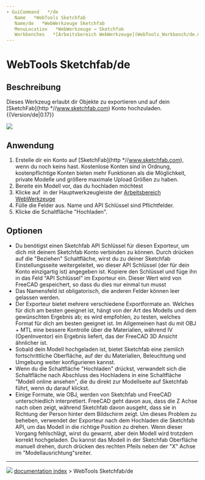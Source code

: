 ```yaml
---
- GuiCommand   */de
   Name   *WebTools Sketchfab
   Name/de   *WebWerkzeuge Sketchfab
   MenuLocation   *WebWerkzeuge → Sketchfab
   Workbenches   *[Arbeitsbereich WebWerkzeuge](WebTools_Workbench/de.md)
---
```


# WebTools Sketchfab/de

## Beschreibung

Dieses Werkzeug erlaubt dir Objekte zu exportieren und auf dein [SketchFab](http   *//www.sketchfab.com) Konto hochzuladen. {{Version/de|0.17}}

![](images/Sketchfab_exporter.jpg )

## Anwendung

1.  Erstelle dir ein Konto auf [SketchFab](http   *//www.sketchfab.com), wenn du noch keins hast. Kostenlose Konten sind in Ordnung, kostenpflichtige Konten bieten mehr Funktionen als die Möglichkeit, private Modelle und größere maximale Upload Größen zu haben.
2.  Bereite ein Modell vor, das du hochladen möchtest
3.  Klicke auf <img alt="" src=images/WebTools_Sketchfab.svg  style="width   *32px;"> in der Hauptwerkzeugleiste der [Arbeitsbereich WebWerkzeuge](WebTools_Workbench/de.md)
4.  Fülle die Felder aus. Name und API Schlüssel sind Pflichtfelder.
5.  Klicke die Schaltfläche \"Hochladen\".

## Optionen

-   Du benötigst einen Sketchfab API Schlüssel für diesen Exporteur, um dich mit deinem Sketchfab Konto verbinden zu können. Durch drücken auf die \"Beziehen\" Schaltfläche, wirst du zu deiner Sketchfab Einstellungsseite weitergeleitet, wo dieser API Schlüssel (der für dein Konto einzigartig ist) angegeben ist. Kopiere den Schlüssel und füge ihn in das Feld \"API Schlüssel\" im Exporteur ein. Dieser Wert wird von FreeCAD gespeichert, so dass du dies nur einmal tun musst
-   Das Namensfeld ist obligatorisch, die anderen Felder können leer gelassen werden.
-   Der Exporteur bietet mehrere verschiedene Exportformate an. Welches für dich am besten geeignet ist, hängt von der Art des Modells und dem gewünschten Ergebnis ab; es wird empfohlen, zu testen, welches Format für dich am besten geeignet ist. Im Allgemeinen hast du mit OBJ + MTL eine bessere Kontrolle über die Materialien, während IV (OpenInventor) ein Ergebnis liefert, das der FreeCAD 3D Ansicht ähnlicher ist.
-   Sobald dein Modell hochgeladen ist, bietet Sketchfab eine ziemlich fortschrittliche Oberfläche, auf der du Materialien, Beleuchtung und Umgebung weiter konfigurieren kannst.
-   Wenn du die Schaltfläche \"Hochladen\" drückst, verwandelt sich die Schaltfläche nach Abschluss des Hochladens in eine Schaltfläche \"Modell online ansehen\", die du direkt zur Modellseite auf Sketchfab führt, wenn du darauf klickst.
-   Einige Formate, wie OBJ, werden von Sketchfab und FreeCAD unterschiedlich interpretiert. FreeCAD geht davon aus, dass die Z Achse nach oben zeigt, während Sketchfab davon ausgeht, dass sie in Richtung der Person hinter dem Bildschirm zeigt. Um dieses Problem zu beheben, verwendet der Exporteur nach dem Hochladen die Sketchfab API, um das Modell in die richtige Position zu drehen. Wenn dieser Vorgang fehlschlägt, wirst du gewarnt, aber dein Modell wird trotzdem korrekt hochgeladen. Du kannst das Modell in der Sketchfab Oberfläche manuell drehen, durch drücken des rechten Pfeils neben der \"X\" Achse im \"Modellausrichtung\"sreiter.



---
![](images/Right_arrow.png) [documentation index](../README.md) > WebTools Sketchfab/de
